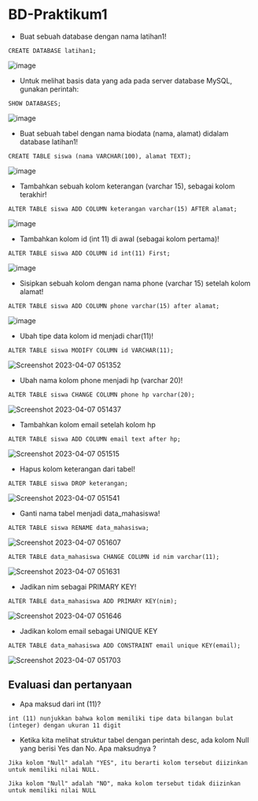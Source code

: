 # BD-Praktikum1
- Buat sebuah database dengan nama latihan1!
```
CREATE DATABASE latihan1;
```
![image](https://user-images.githubusercontent.com/115551911/230502648-26bdaf80-5d47-4556-8a95-fd61186fde58.png)
- Untuk melihat basis data yang ada pada server database MySQL, gunakan perintah: 
```
SHOW DATABASES;
```
![image](https://user-images.githubusercontent.com/115551911/230502840-0b51e6c2-9d30-4e05-84e1-f7a881ffa757.png)
- Buat sebuah tabel dengan nama biodata (nama, alamat) didalam database latihan1!
```
CREATE TABLE siswa (nama VARCHAR(100), alamat TEXT);
```
![image](https://user-images.githubusercontent.com/115551911/230502906-39293619-8aef-4eae-bb67-666b5be3a500.png)
- Tambahkan sebuah kolom keterangan (varchar 15), sebagai kolom terakhir!
```
ALTER TABLE siswa ADD COLUMN keterangan varchar(15) AFTER alamat;
```
![image](https://user-images.githubusercontent.com/115551911/230502951-f18c21ac-4f5e-4b36-8dfb-503388fbea25.png)
- Tambahkan kolom id (int 11) di awal (sebagai kolom pertama)!
```
ALTER TABLE siswa ADD COLUMN id int(11) First;
```
![image](https://user-images.githubusercontent.com/115551911/230503013-59ca6501-3031-4866-9914-c248574aa156.png)
- Sisipkan sebuah kolom dengan nama phone (varchar 15) setelah kolom alamat!
```
ALTER TABLE siswa ADD COLUMN phone varchar(15) after alamat;
```
![image](https://user-images.githubusercontent.com/115551911/230503060-f5223e93-c821-431e-ba6c-006aa1257fe1.png)
- Ubah tipe data kolom id menjadi char(11)!
```
ALTER TABLE siswa MODIFY COLUMN id VARCHAR(11);
```
![Screenshot 2023-04-07 051352](https://user-images.githubusercontent.com/115551911/230503907-be351bc3-98ff-4a44-84df-08188631e511.png)
- Ubah nama kolom phone menjadi hp (varchar 20)!
```
ALTER TABLE siswa CHANGE COLUMN phone hp varchar(20);
```
![Screenshot 2023-04-07 051437](https://user-images.githubusercontent.com/115551911/230504065-ababa271-7da7-4f2b-b465-0a1ba72fa000.png)
- Tambahkan kolom email setelah kolom hp
```
ALTER TABLE siswa ADD COLUMN email text after hp;
```
![Screenshot 2023-04-07 051515](https://user-images.githubusercontent.com/115551911/230504133-2364e919-c61e-4341-996d-d3c19f7633b2.png)
- Hapus kolom keterangan dari tabel!
```
ALTER TABLE siswa DROP keterangan;
```
![Screenshot 2023-04-07 051541](https://user-images.githubusercontent.com/115551911/230504212-e7588c6d-2c16-4836-9746-043943500308.png)
- Ganti nama tabel menjadi data_mahasiswa!
```
ALTER TABLE siswa RENAME data_mahasiswa;
```
![Screenshot 2023-04-07 051607](https://user-images.githubusercontent.com/115551911/230504578-07ee927e-28af-43b7-b59a-06350932d899.png)

```
ALTER TABLE data_mahasiswa CHANGE COLUMN id nim varchar(11);
```
![Screenshot 2023-04-07 051631](https://user-images.githubusercontent.com/115551911/230504347-16363552-6d56-4bad-874a-0e689feac12c.png)
- Jadikan nim sebagai PRIMARY KEY!
```
ALTER TABLE data_mahasiswa ADD PRIMARY KEY(nim);
```
![Screenshot 2023-04-07 051646](https://user-images.githubusercontent.com/115551911/230504410-6e0880aa-3cf3-4d90-abb9-55c1e39a9dae.png)
- Jadikan kolom email sebagai UNIQUE KEY
```
ALTER TABLE data_mahasiswa ADD CONSTRAINT email unique KEY(email);
```
![Screenshot 2023-04-07 051703](https://user-images.githubusercontent.com/115551911/230504647-f01e138d-30b1-457d-8403-f440f35b2cf1.png)
## Evaluasi dan pertanyaan
- Apa maksud dari int (11)?
```
int (11) nunjukkan bahwa kolom memiliki tipe data bilangan bulat (integer) dengan ukuran 11 digit 
```
- Ketika kita melihat struktur tabel dengan perintah desc, ada kolom Null yang berisi Yes dan No. Apa maksudnya ?
```
Jika kolom "Null" adalah "YES", itu berarti kolom tersebut diizinkan untuk memiliki nilai NULL.

Jika kolom "Null" adalah "NO", maka kolom tersebut tidak diizinkan untuk memiliki nilai NULL
```

